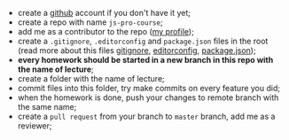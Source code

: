 - create a [github](https://github.com/) account if you don't have it yet;
- create a repo with name `js-pro-course`;
- add me as a contributor to the repo ([my profile](https://github.com/sulemanof));
- create a `.gitignore`, `.editorconfig` and `package.json` files in the root (read more about this files [gitignore](https://git-scm.com/docs/gitignore), [editorconfig](https://editorconfig.org/), [package.json](https://docs.npmjs.com/files/package.json));
- **every homework should be started in a new branch in this repo with the name of lecture**;
- create a folder with the name of lecture;
- commit files into this folder, try make commits on every feature you did;
- when the homework is done, push your changes to remote branch with the same name;
- create a `pull request` from your branch to `master` branch, add me as a reviewer;